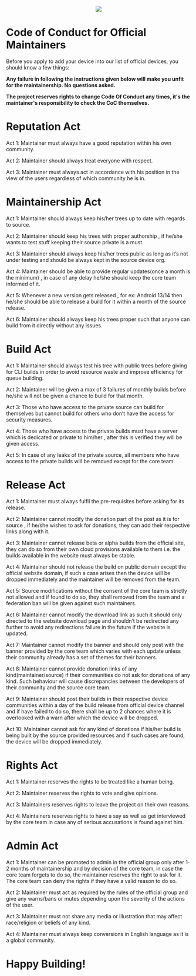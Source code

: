 <p align="center">
  <img src="https://i.imgur.com/HkvVB5q.jpg" />
</p>

# Code of Conduct for Official Maintainers

Before you apply to add your device into our list of official devices, you should know a few things:

**Any failure in following the instructions given below will make you unfit for the maintainership. No questions asked.**

**The project reserves rights to change Code Of Conduct any times, it's the maintainer's responsibility to check the CoC themselves.**

# Reputation Act

Act 1: Maintainer must always have a good reputation within his own community.

Act 2: Maintainer should always treat everyone with respect.

Act 3: Maintainer must always act in accordance with his position in the view of the users regardless of which community he is in.

# Maintainership Act

Act 1: Maintainer should always keep his/her trees up to date with regards to source.

Act 2: Maintainer should keep his trees with proper authorship , if he/she wants to test stuff keeping their source private is a must.

Act 3: Maintainer should always keep his/her trees public as long as it’s not under testing and should be always kept in the source device org.

Act 4: Maintainer should be able to provide regular updates(once a month is the minimum) , in case of any delay he/she should keep the core team informed of it.

Act 5: Whenever a new version gets released , for ex: Android 13/14 then he/she should be able to release a build for it within a month of the source release.

Act 6: Maintainer should always keep his trees proper such that anyone can build from it directly without any issues.

# Build Act

Act 1: Maintainer should always test his tree with public trees before giving for CLI builds in order to avoid resource waste and improve efficiency for queue building.

Act 2: Maintainer will be given a max of 3 failures of monthly builds before he/she will not be given a chance to build for that month.

Act 3: Those who have access to the private source can build for themselves but cannot build for others who don’t have the access for security measures.

Act 4: Those who have access to the private builds must have a server which is dedicated or private to him/her , after this is verified they will be given access.

Act 5: In case of any leaks of the private source, all members who have access to the private builds will be removed except for the core team.

# Release Act

Act 1: Maintainer must always fulfil the pre-requisites before asking for its release.

Act 2: Maintainer cannot modify the donation part of the post as it is for source , if he/she wishes to ask for donations, they can add their respective links along with it.

Act 3: Maintainer cannot release beta or alpha builds from the official site, they can do so from their own cloud provisions available to them i.e. the builds available in the website must always be stable.

Act 4: Maintainer should not release the build on public domain except the official website domain,  if such a case arises then the device will be dropped immediately and the maintainer will be removed from the team.

Act 5: Source modifications without the consent of the core team is strictly not allowed and if found to do so, they shall removed from the team and a federation ban will be given against such maintainers.

Act 6: Maintainer cannot modify the download link as such it should only directed to the website download page and shouldn’t be redirected any further to avoid any redirections failure in the future if the website is updated.

Act 7: Maintainer cannot modify the banner and should only post with the banner provided by the core team which varies with each update unless their community already has a set of themes for their banners.

Act 8: Maintainer cannot provide donation links of any kind(maintainer/source) if their communities do not ask for donations of any kind. Such behaviour will cause discrepancies between the developers of their community and the source core team.

Act 9: Maintainer should post their builds in their respective device communities within a day of the build release from official device channel and if have failed to do so, there shall be up to 2 chances where it is overlooked with a warn after which the device will be dropped.

Act 10: Maintainer cannot ask for any kind of donations if his/her build is being built by the source provided resources and if such cases are found, the device will be dropped immediately.

# Rights Act

Act 1: Maintainer reserves the rights to be treated like a human being.

Act 2: Maintainer reserves the rights to vote and give opinions.

Act 3: Maintainers reserves rights to leave the project on their own reasons.

Act 4: Maintainers reserves rights to have a say as well as get interviewed by the core team in case any of serious accusations is found against him.

# Admin Act

Act 1: Maintainer can be promoted to admin in the official group only after 1-2 months of maintainership and by decision of the core team, in case the core team forgets to do so, the maintainer reserves the right to ask for it. The core team can deny the rights if they have a valid reason to do so.

Act 2: Maintainer must act as required by the rules of the official group and give any warns/bans or mutes depending upon the severity of the actions of the user.

Act 3: Maintainer must not share any media or illustration that may affect race/religion or beliefs of any kind.

Act 4: Maintainer must always keep conversions in English language as it is a global community.

# Happy Building! 
